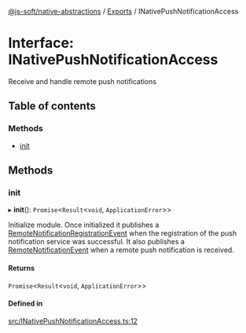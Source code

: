 [@js-soft/native-abstractions](../README.md) / [Exports](../modules.md) / INativePushNotificationAccess

# Interface: INativePushNotificationAccess

Receive and handle remote push notifications

## Table of contents

### Methods

- [init](INativePushNotificationAccess.md#init)

## Methods

### init

▸ **init**(): `Promise`<`Result`<`void`, `ApplicationError`\>\>

Initialize module.
Once initialized it publishes a [RemoteNotificationRegistrationEvent](../classes/RemoteNotificationRegistrationEvent.md) when the registration of the push notification service was successful.
It also publishes a [RemoteNotificationEvent](../classes/RemoteNotificationEvent.md) when a remote push notification is received.

#### Returns

`Promise`<`Result`<`void`, `ApplicationError`\>\>

#### Defined in

[src/INativePushNotificationAccess.ts:12](https://github.com/js-soft/ts-native-access/blob/0bbfc64/packages/abstractions/src/INativePushNotificationAccess.ts#L12)
